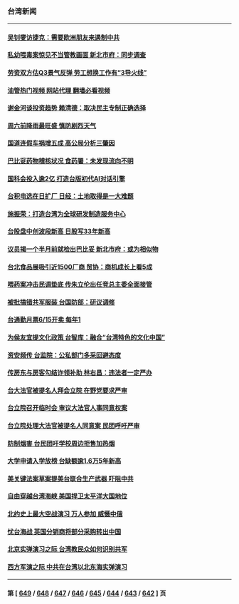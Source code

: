 ### 台湾新闻
---
#### [吴钊燮访捷克：需要欧洲朋友来遏制中共](../../pages/ncid1349361/n14016112.md?06151645) 
#### [私幼喂毒案惊见不当管教画面 新北市府：同步调查](../../pages/ncid1349361/n14016089.md?06151645) 
#### [劳资双方估Q3景气反弹 劳工想换工作有“3导火线”](../../pages/ncid1349361/n14016110.md?06151645) 
#### [油管热门视频 网站代理 翻墙必看视频](http://138.2.39.72:81/youtube.html?epic-marker?06151645)
#### [谢金河谈投资趋势 赖清德：取决民主专制正确选择](../../pages/ncid1349361/n14016109.md?06151645) 
#### [周六前降雨最旺盛 慎防剧烈天气](../../pages/ncid1349361/n14016090.md?06151645) 
#### [国道连假车祸增五成 高公局分析三肇因](../../pages/ncid1349361/n14016095.md?06151645) 
#### [巴比妥药物稽核状况 食药署：未发现流向不明](../../pages/ncid1349361/n14016097.md?06151645) 
#### [国科会投入逾2亿 打造台版初代AI对话引擎](../../pages/ncid1349361/n14016034.md?06151645) 
#### [台积电选在日扩厂 日经：土地取得是一大难题](../../pages/ncid1349361/n14016033.md?06151645) 
#### [施振荣：打造台湾为全球研发制造服务中心](../../pages/ncid1349361/n14016031.md?06151645) 
#### [台股盘中创波段新高 日股写33年新高](../../pages/ncid1349361/n14016030.md?06151645) 
#### [议员揭一个半月前就检出巴比妥 新北市府：或为相似物](../../pages/ncid1349361/n14016028.md?06151645) 
#### [台北食品展吸引近1500厂商 贸协：商机成长上看5成](../../pages/ncid1349361/n14016026.md?06151645) 
#### [喂药案冲击民调垫底 传朱立伦出任竞总主委全面接管](../../pages/ncid1349361/n14015983.md?06151645) 
#### [被批搞错共军服装 台国防部：研议调修](../../pages/ncid1349361/n14015985.md?06151645) 
#### [台通勤月票6/15开卖 每年1](../../pages/ncid1349361/n14015986.md?06151645) 
#### [为侯友宜提文化政策 台智库：融合“台湾特色的文化中国”](../../pages/ncid1349361/n14015990.md?06151645) 
#### [资安频传 台监院：公私部门多采回避态度](../../pages/ncid1349361/n14015994.md?06151645) 
#### [传房东与房客勾结诈领补助 林右昌：违法者一定严办](../../pages/ncid1349361/n14015993.md?06151645) 
#### [台大法官被提名人拜会立院 在野党要求严审](../../pages/ncid1349361/n14015977.md?06151645) 
#### [台立院召开临时会 审议大法官人事同意权案](../../pages/ncid1349361/n14015978.md?06151645) 
#### [台立院处理大法官被提名人同意案 民团呼吁严审](../../pages/ncid1349361/n14015980.md?06151645) 
#### [防制烟害 台民团吁学校周边拒售加热烟](../../pages/ncid1349361/n14015963.md?06151645) 
#### [大学申请入学放榜 台缺额逾1.6万5年新高](../../pages/ncid1349361/n14015937.md?06151645) 
#### [美关键法案草案提美台联合生产武器 吓阻中共](../../pages/ncid1349361/n14015717.md?06151645) 
#### [自由穿越台湾海峡 美国捍卫太平洋大国地位](../../pages/ncid1349361/n14015222.md?06151645) 
#### [北约史上最大空战演习 万人参加 威慑中俄](../../pages/ncid1349361/n14016016.md?06151645) 
#### [忧台海战 英国分销商将部分采购转出中国](../../pages/ncid1349361/n14015680.md?06151645) 
#### [北京实弹演习之际 台湾教民众如何识别共军](../../pages/ncid1349361/n14015462.md?06151645) 
#### [西方军演之际 中共在台湾以北东海实弹演习](../../pages/ncid1349361/n14015433.md?06151645) 

---
#### 第 [ [649](./649.md?06151645) / [648](./648.md?06151645) / [647](./647.md?06151645) / [646](./646.md?06151645) / [645](./645.md?06151645) / [644](./644.md?06151645) / [643](./643.md?06151645) / [642](./642.md?06151645) ] 页
